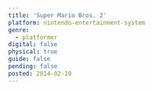 ```yaml
---
title: 'Super Mario Bros. 2'
platform: nintendo-entertainment-system
genre:
  - platformer
digital: false
physical: true
guide: false
pending: false
posted: 2014-02-10
---
```

